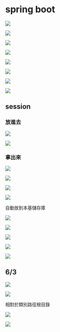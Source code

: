 # spring boot

![](.gitbook/assets/image%20%28182%29%20%281%29.png)

![](.gitbook/assets/image%20%28188%29.png)

![](.gitbook/assets/image%20%28182%29.png)

![](.gitbook/assets/image%20%28185%29.png)

![](.gitbook/assets/image%20%28187%29.png)

![](.gitbook/assets/image%20%28186%29.png)

![](.gitbook/assets/image%20%28194%29.png)

![](.gitbook/assets/image%20%28192%29.png)

## session

### 放進去

![](.gitbook/assets/image%20%28190%29.png)

![](.gitbook/assets/image%20%28191%29.png)

### 拿出來

![](.gitbook/assets/image%20%28195%29.png)

![](.gitbook/assets/image%20%28196%29.png)



![](.gitbook/assets/image%20%28189%29.png)

![](.gitbook/assets/image%20%28193%29.png)

自動放到本基儲存庫

![](.gitbook/assets/image%20%28197%29.png)

![](.gitbook/assets/image%20%28201%29.png)

![](.gitbook/assets/image%20%28198%29.png)

![](.gitbook/assets/image%20%28200%29.png)

![](.gitbook/assets/image%20%28199%29.png)

## 6/3

![](.gitbook/assets/image%20%28205%29.png)

![](.gitbook/assets/image%20%28206%29.png)

相對於類別路徑根目錄

![](.gitbook/assets/image%20%28202%29.png)

![](.gitbook/assets/image%20%28203%29.png)

